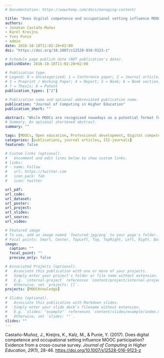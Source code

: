 ```yaml
---
# Documentation: https://wowchemy.com/docs/managing-content/

title: "Does digital competence and occupational setting influence MOOC participation? Evidence from a cross-course survey"
authors:
- Jonatan Castaño-Muñoz
- Karel Kreijns
- Yves Punie
- admin
date: 2016-10-18T11:02:28+02:00
doi: "https://doi.org/10.1007/s12528-016-9123-z"

# Schedule page publish date (NOT publication's date).
publishDate: 2016-10-18T11:02:28+02:00

# Publication type.
# Legend: 0 = Uncategorized; 1 = Conference paper; 2 = Journal article;
# 3 = Preprint / Working Paper; 4 = Report; 5 = Book; 6 = Book section;
# 7 = Thesis; 8 = Patent
publication_types: ["2"]

# Publication name and optional abbreviated publication name.
publication: "Journal of Computing in Higher Education"
publication_short: ""

abstract: "While MOOCs are recognized nowadays as a potential format for professional development and lifelong learning, little research has been conducted on the factors that influence MOOC participation of professionals and unemployed in MOOCs. Based on a framework developed earlier, we conducted a study, which focused on the influence of background variables such us digital competence, age, gender and educational level on MOOC participation. Occupational setting was considered as a moderator in the analysis of the impact of digital skills. Results of the study showed that MOOCs were an important tool for unemployed participants who were more likely to enroll in MOOCs than employed learners. MOOCs were also a way for workers who do not received employer support for other training activities to get professional development training. Results of the regression analysis showed that a person’s level of digital competence was an important predictor for enrolment in MOOCs and that specifically interaction skills were more important than information skills for participating in the MOOC context."
# Summary. An optional shortened abstract.
summary: ""

tags: [MOOCs, Open education, Professional development, Digital competence, Employer support]
categories: [publications, journal articles, ISI-journals]
featured: false

# Custom links (optional).
#   Uncomment and edit lines below to show custom links.
# links:
# - name: Follow
#   url: https://twitter.com
#   icon_pack: fab
#   icon: twitter

url_pdf:
url_code:
url_dataset:
url_poster:
url_project:
url_slides:
url_source:
url_video:

# Featured image
# To use, add an image named `featured.jpg/png` to your page's folder. 
# Focal points: Smart, Center, TopLeft, Top, TopRight, Left, Right, BottomLeft, Bottom, BottomRight.
image:
  caption: ""
  focal_point: ""
  preview_only: false

# Associated Projects (optional).
#   Associate this publication with one or more of your projects.
#   Simply enter your project's folder or file name without extension.
#   E.g. `internal-project` references `content/project/internal-project/index.md`.
#   Otherwise, set `projects: []`.
projects: [MOOCKnowledge]

# Slides (optional).
#   Associate this publication with Markdown slides.
#   Simply enter your slide deck's filename without extension.
#   E.g. `slides: "example"` references `content/slides/example/index.md`.
#   Otherwise, set `slides: ""`.
slides: ""
---
```


Castaño-Muñoz, J., Kreijns, K., Kalz, M., & Punie, Y. (2017). Does digital competence and occupational setting influence MOOC participation? Evidence from a cross-course survey. *Journal of Computing in Higher Education*, *29*(1), 28-46. https://doi.org/10.1007/s12528-016-9123-z